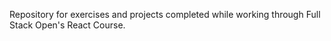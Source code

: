 Repository for exercises and projects completed while working through Full Stack Open's React Course.
